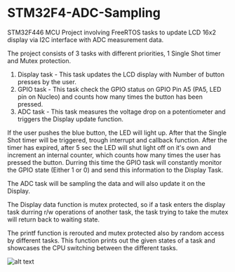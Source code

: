 # STM32F4-ADC-Sampling
STM32F446 MCU Project involving FreeRTOS tasks to update LCD 16x2 display via I2C interface with ADC measurement data.

The project consists of 3 tasks with different priorities, 1 Single Shot timer and Mutex protection.
1. Display task - This task updates the LCD display with Number of button presses by the user.
2. GPIO task - This task check the GPIO status on GPIO Pin A5 (PA5, LED pin on Nucleo) and counts how many times the button has been pressed.
3. ADC task - This task measures the voltage drop on a potentiometer and triggers the Display update function.

If the user pushes the blue button, the LED will light up. After that the Single Shot timer will be triggered, trough interrupt and callback function.
After the timer has expired, after 5 sec the LED will shut light off on it's own and increment an internal counter, which counts how many times the user has pressed the button. Durring this time the GPIO task will constantly monitor the GPIO state (Either 1 or 0) and send this information to the Display Task.

The ADC task will be sampling the data and will also update it on the Display.

The Display data function is mutex protected, so if a task enters the display task durring r/w operations of another task, the task trying to take the mutex will return back to waiting state.

The printf function is rerouted and mutex protected also by random access by different tasks. This function prints out the given states of a task and showcases the CPU switching between the different tasks.



![alt text](https://user-images.githubusercontent.com/61906443/204617961-89ce7803-6c8a-4040-bc60-ceeb2111294a.jpg)

